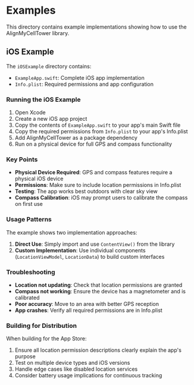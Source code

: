 # Examples

This directory contains example implementations showing how to use the AlignMyCellTower library.

## iOS Example

The `iOSExample` directory contains:

- `ExampleApp.swift`: Complete iOS app implementation
- `Info.plist`: Required permissions and app configuration

### Running the iOS Example

1. Open Xcode
2. Create a new iOS app project
3. Copy the contents of `ExampleApp.swift` to your app's main Swift file
4. Copy the required permissions from `Info.plist` to your app's Info.plist
5. Add AlignMyCellTower as a package dependency
6. Run on a physical device for full GPS and compass functionality

### Key Points

- **Physical Device Required**: GPS and compass features require a physical iOS device
- **Permissions**: Make sure to include location permissions in Info.plist
- **Testing**: The app works best outdoors with clear sky view
- **Compass Calibration**: iOS may prompt users to calibrate the compass on first use

### Usage Patterns

The example shows two implementation approaches:

1. **Direct Use**: Simply import and use `ContentView()` from the library
2. **Custom Implementation**: Use individual components (`LocationViewModel`, `LocationData`) to build custom interfaces

### Troubleshooting

- **Location not updating**: Check that location permissions are granted
- **Compass not working**: Ensure the device has a magnetometer and is calibrated
- **Poor accuracy**: Move to an area with better GPS reception
- **App crashes**: Verify all required permissions are in Info.plist

### Building for Distribution

When building for the App Store:

1. Ensure all location permission descriptions clearly explain the app's purpose
2. Test on multiple device types and iOS versions
3. Handle edge cases like disabled location services
4. Consider battery usage implications for continuous tracking